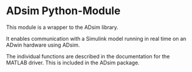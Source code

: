 # ADsim Python-Module

This module is a wrapper to the ADsim library.

It enables communication with a Simulink model running in real time on an ADwin hardware using ADsim.

The individual functions are described in the documentation for the MATLAB driver. This is included in the ADsim package.
